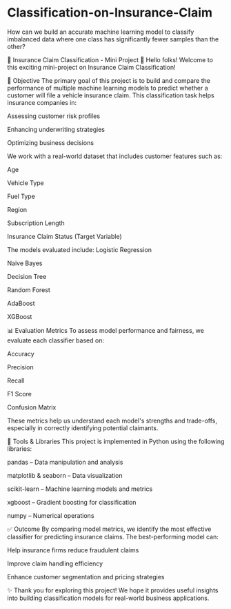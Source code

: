 # Classification-on-Insurance-Claim
How can we build an accurate machine learning model to classify imbalanced data where one class has significantly fewer samples than the other?

🧾 Insurance Claim Classification - Mini Project
👋 Hello folks! Welcome to this exciting mini-project on Insurance Claim Classification!

🎯 Objective
The primary goal of this project is to build and compare the performance of multiple machine learning models to predict whether a customer will file a vehicle insurance claim. This classification task helps insurance companies in:

Assessing customer risk profiles

Enhancing underwriting strategies

Optimizing business decisions

We work with a real-world dataset that includes customer features such as:

Age

Vehicle Type

Fuel Type

Region

Subscription Length

Insurance Claim Status (Target Variable)

The models evaluated include:
Logistic Regression

Naive Bayes

Decision Tree

Random Forest

AdaBoost

XGBoost

📊 Evaluation Metrics
To assess model performance and fairness, we evaluate each classifier based on:

Accuracy

Precision

Recall

F1 Score

Confusion Matrix

These metrics help us understand each model's strengths and trade-offs, especially in correctly identifying potential claimants.

🧰 Tools & Libraries
This project is implemented in Python using the following libraries:

pandas – Data manipulation and analysis

matplotlib & seaborn – Data visualization

scikit-learn – Machine learning models and metrics

xgboost – Gradient boosting for classification

numpy – Numerical operations

✅ Outcome
By comparing model metrics, we identify the most effective classifier for predicting insurance claims. The best-performing model can:

Help insurance firms reduce fraudulent claims

Improve claim handling efficiency

Enhance customer segmentation and pricing strategies

✨ Thank you for exploring this project! We hope it provides useful insights into building classification models for real-world business applications.
